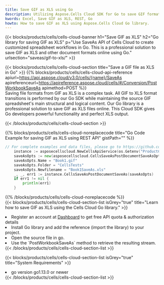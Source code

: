 ```yaml
---
title: Save GIF as XLS using Go 
description: Utilizing Aspose.Cells Cloud SDK for Go to save GIF format file as XLS format file. 
kwords: Excel, Save GIF as XLS, REST, Go
howto: How to save GIF as XLS using Aspose.Cells Cloud Go library.
---
```



{{< blocks/products/cells/cells-cloud-banner h1="Save GIF as XLS" h2="Go library for saving GIF as XLS" p="Use SaveAs API of Cells Cloud to create customized spreadsheet workflows in Go. This is a professional solution to save GIF as XLS and other document formats online using Go." urlsection="saveas/gif-to-xls/" >}}

{{< blocks/products/cells/cells-cloud-section  title="Save a GIF file as XLS in Go" >}}
{{% blocks/products/cells/cells-cloud-api-reference  apiurl=https://api.aspose.cloud/v3.0/cells/{name}/SaveAs  apireferenceurl=https://apireference.aspose.cloud/cells/#/Conversion/PostWorkbookSaveAs  apimethod=POST %}}
<br/>
Saving file formats from GIF as XLS is a complex task. All GIF to XLS format transitions is performed by our Go SDK while maintaining the source GIF spreadsheet's main structural and logical content. Our Go library is a professional solution to save GIF as XLS files online. This Cloud SDK gives Go developers powerful functionality and perfect XLS output.

{{< /blocks/products/cells/cells-cloud-section >}}

{{% blocks/products/cells/cells-cloud-noreplacecode title="Go Code Example for saving GIF as XLS using REST API" gistPath="" %}}
  
```go
// For complete examples and data files, please go to https://github.com/aspose-cells-cloud/aspose-cells-cloud-go/
    instance := asposecellscloud.NewCellsApiService(os.Getenv("ProductClientId"), os.Getenv("ProductClientSecret"))
    saveAsOpts := new(asposecellscloud.CellsSaveAsPostDocumentSaveAsOpts)
    saveAsOpts.Name = "Book1.gif"
    saveAsOpts.Folder = "CellsTests"
    saveAsOpts.Newfilename = "Book1SaveAs.xls"
    _, _, err1 := instance.CellsSaveAsPostDocumentSaveAs(saveAsOpts)
    if err1 != nil {
	    println(err1)
    }
```
  
{{% /blocks/products/cells/cells-cloud-noreplacecode  %}}
<br/>
{{< blocks/products/cells/cells-cloud-section-list isGrey="true"  title="Learn how to save GIF as XLS using the Cells Cloud Go library." >}}
<li>Register an account at <a href="https://dashboard.aspose.cloud/">Dashboard</a> to get free API quota & authorization details</li>
<li>Install Go library and add the reference (import the library) to your project.</li>
<li>Open the source file in go.</li>
<li>Use the `PostWorkbookSaveAs` method to retrieve the resulting stream.</li>
{{< /blocks/products/cells/cells-cloud-section-list >}}

{{< blocks/products/cells/cells-cloud-section-list isGrey="true"  title="System Requirements" >}}
<li>go version go1.13.0 or newer</li>
{{< /blocks/products/cells/cells-cloud-section-list >}}
